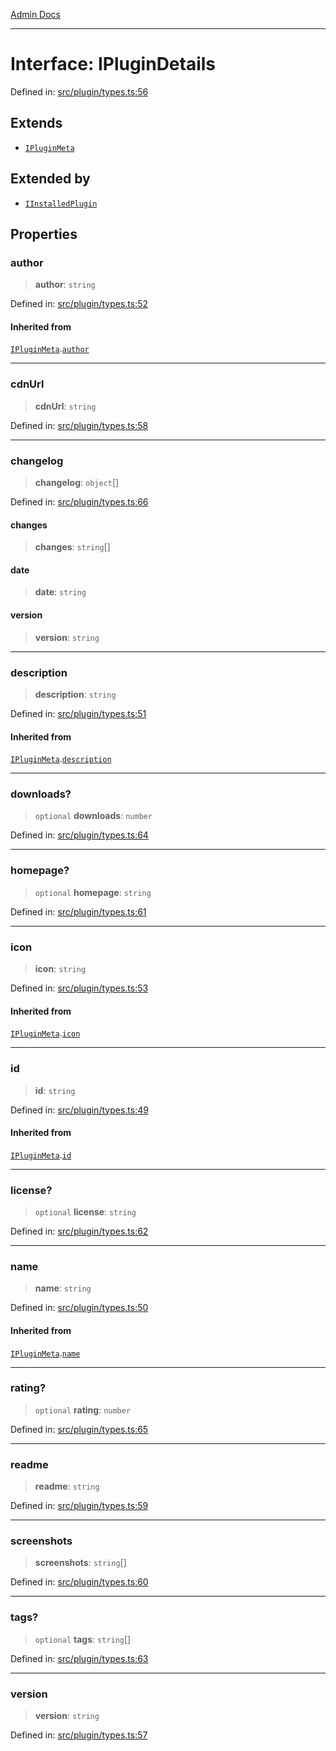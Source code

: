 [Admin Docs](/)

***

# Interface: IPluginDetails

Defined in: [src/plugin/types.ts:56](https://github.com/PalisadoesFoundation/talawa-admin/blob/main/src/plugin/types.ts#L56)

## Extends

- [`IPluginMeta`](IPluginMeta.md)

## Extended by

- [`IInstalledPlugin`](IInstalledPlugin.md)

## Properties

### author

> **author**: `string`

Defined in: [src/plugin/types.ts:52](https://github.com/PalisadoesFoundation/talawa-admin/blob/main/src/plugin/types.ts#L52)

#### Inherited from

[`IPluginMeta`](IPluginMeta.md).[`author`](IPluginMeta.md#author)

***

### cdnUrl

> **cdnUrl**: `string`

Defined in: [src/plugin/types.ts:58](https://github.com/PalisadoesFoundation/talawa-admin/blob/main/src/plugin/types.ts#L58)

***

### changelog

> **changelog**: `object`[]

Defined in: [src/plugin/types.ts:66](https://github.com/PalisadoesFoundation/talawa-admin/blob/main/src/plugin/types.ts#L66)

#### changes

> **changes**: `string`[]

#### date

> **date**: `string`

#### version

> **version**: `string`

***

### description

> **description**: `string`

Defined in: [src/plugin/types.ts:51](https://github.com/PalisadoesFoundation/talawa-admin/blob/main/src/plugin/types.ts#L51)

#### Inherited from

[`IPluginMeta`](IPluginMeta.md).[`description`](IPluginMeta.md#description)

***

### downloads?

> `optional` **downloads**: `number`

Defined in: [src/plugin/types.ts:64](https://github.com/PalisadoesFoundation/talawa-admin/blob/main/src/plugin/types.ts#L64)

***

### homepage?

> `optional` **homepage**: `string`

Defined in: [src/plugin/types.ts:61](https://github.com/PalisadoesFoundation/talawa-admin/blob/main/src/plugin/types.ts#L61)

***

### icon

> **icon**: `string`

Defined in: [src/plugin/types.ts:53](https://github.com/PalisadoesFoundation/talawa-admin/blob/main/src/plugin/types.ts#L53)

#### Inherited from

[`IPluginMeta`](IPluginMeta.md).[`icon`](IPluginMeta.md#icon)

***

### id

> **id**: `string`

Defined in: [src/plugin/types.ts:49](https://github.com/PalisadoesFoundation/talawa-admin/blob/main/src/plugin/types.ts#L49)

#### Inherited from

[`IPluginMeta`](IPluginMeta.md).[`id`](IPluginMeta.md#id)

***

### license?

> `optional` **license**: `string`

Defined in: [src/plugin/types.ts:62](https://github.com/PalisadoesFoundation/talawa-admin/blob/main/src/plugin/types.ts#L62)

***

### name

> **name**: `string`

Defined in: [src/plugin/types.ts:50](https://github.com/PalisadoesFoundation/talawa-admin/blob/main/src/plugin/types.ts#L50)

#### Inherited from

[`IPluginMeta`](IPluginMeta.md).[`name`](IPluginMeta.md#name)

***

### rating?

> `optional` **rating**: `number`

Defined in: [src/plugin/types.ts:65](https://github.com/PalisadoesFoundation/talawa-admin/blob/main/src/plugin/types.ts#L65)

***

### readme

> **readme**: `string`

Defined in: [src/plugin/types.ts:59](https://github.com/PalisadoesFoundation/talawa-admin/blob/main/src/plugin/types.ts#L59)

***

### screenshots

> **screenshots**: `string`[]

Defined in: [src/plugin/types.ts:60](https://github.com/PalisadoesFoundation/talawa-admin/blob/main/src/plugin/types.ts#L60)

***

### tags?

> `optional` **tags**: `string`[]

Defined in: [src/plugin/types.ts:63](https://github.com/PalisadoesFoundation/talawa-admin/blob/main/src/plugin/types.ts#L63)

***

### version

> **version**: `string`

Defined in: [src/plugin/types.ts:57](https://github.com/PalisadoesFoundation/talawa-admin/blob/main/src/plugin/types.ts#L57)
